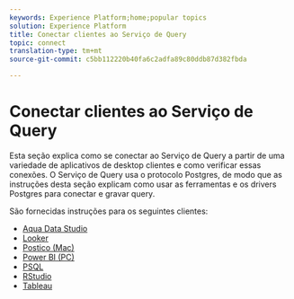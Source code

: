 ```yaml
---
keywords: Experience Platform;home;popular topics
solution: Experience Platform
title: Conectar clientes ao Serviço de Query
topic: connect
translation-type: tm+mt
source-git-commit: c5bb112220b40fa6c2adfa89c80ddb87d382fbda

---
```



# Conectar clientes ao Serviço de Query

Esta seção explica como se conectar ao Serviço de Query a partir de uma variedade de aplicativos de desktop clientes e como verificar essas conexões. O Serviço de Query usa o protocolo Postgres, de modo que as instruções desta seção explicam como usar as ferramentas e os drivers Postgres para conectar e gravar query.

São fornecidas instruções para os seguintes clientes:

- [Aqua Data Studio](./aqua-data-studio.md)
- [Looker](./looker.md)
- [Postico (Mac)](./postico.md)
- [Power BI (PC)](./power-bi.md)
- [PSQL](./psql.md)
- [RStudio](./rstudio.md)
- [Tableau](./tableau.md)
